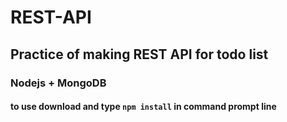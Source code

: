 # REST-API

## Practice of making REST API for todo list

### Nodejs + MongoDB

#### to use download and type `npm install` in command prompt line 